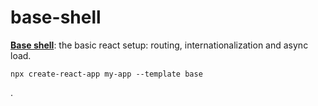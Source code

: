 # base-shell

**[Base shell](./packages/base-shell/)**:
the basic react setup: routing, internationalization and async load.

`npx create-react-app my-app --template base`

.
